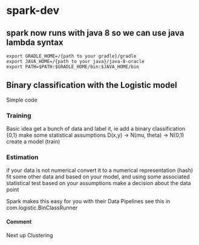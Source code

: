 # spark-dev

## spark now runs with java 8 so we can use java lambda syntax
  
`export GRADLE_HOME=/{path to your gradle}/gradle`      
`export JAVA_HOME=/{path to your java}/java-8-oracle`  
`export PATH=$PATH:$GRADLE_HOME/bin:$JAVA_HOME/bin`  
  

## Binary classification with the Logistic model
  
Simple code
  
### Training
  
Basic idea get a bunch of data and label it, ie add a binary classification {0,1}
make some statistical assumptions D(x,y) -> N(mu, theta) -> N(0,1)  
create a model (train)  

### Estimation
  
if your data is not numerical convert it to a numerical representation (hash) 
fit some other data and based on your model, and using  some associated statistical test 
based on your assumptions make a decision about the data point

Spark makes this easy for you with their Data Pipelines see this in 
com.logistic.BinClassRunner  

#### Comment  
  
Next up Clustering
  
  
